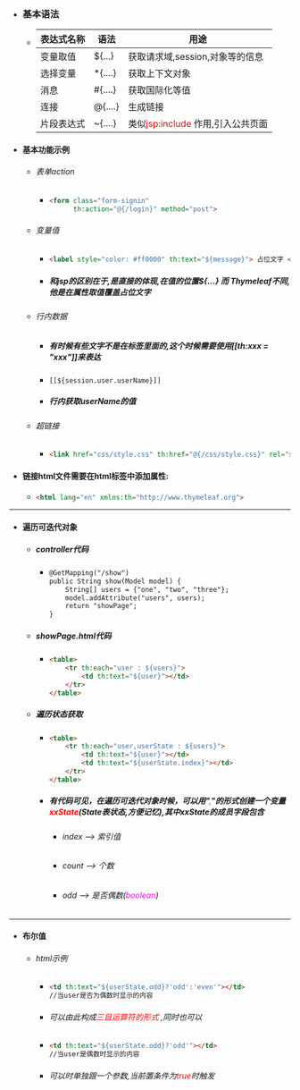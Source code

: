 - ### 基本语法

  - | 表达式名称 | 语法    | 用途                                                       |
    | ---------- | ------- | ---------------------------------------------------------- |
    | 变量取值   | ${...}  | 获取请求域,session,对象等的信息                            |
    | 选择变量   | *{....} | 获取上下文对象                                             |
    | 消息       | #{....} | 获取国际化等值                                             |
    | 连接       | @{....} | 生成链接                                                   |
    | 片段表达式 | ~{....} | 类似<font color='red'>jsp:include</font> 作用,引入公共页面 |

    

- #### 基本功能示例

  - ###### 表单action

    - ```html
      <form class="form-signin"
            th:action="@{/login}" method="post">
      ```

  - ###### 变量值

    - ```html
      <label style="color: #ff0000" th:text="${message}"> 占位文字 </label>
      ```

    - ##### 和jsp的区别在于,是直接的体现,在值的位置${...} 而 Thymeleaf不同,他是在属性取值覆盖占位文字

  - ###### 行内数据

    - ##### 有时候有些文字不是在标签里面的,这个时候需要使用[[th:xxx = "xxx"]]来表达

    - ```http
      [[${session.user.userName}]]
      ```

    - ##### 行内获取userName的值

  - ###### 超链接
  
    - ```html
      <link href="css/style.css" th:href="@{/css/style.css}" rel="stylesheet">
      ```
  
    
  
    
  
- #### 链接html文件需要在html标签中添加属性:

  - ```html
    <html lang="en" xmlns:th="http://www.thymeleaf.org">
    ```




<hr>



- #### 遍历可迭代对象

  - ##### controller代码

    - ```html
      @GetMapping("/show")
      public String show(Model model) {
          String[] users = {"one", "two", "three"};
          model.addAttribute("users", users);
          return "showPage";
      }
      ```

  - ##### showPage.html代码

    - ```html
      <table>
          <tr th:each="user : ${users}">
              <td th:text="${user}"></td>
          </tr>
      </table>
      ```

  - ##### 遍历状态获取

    - ```html
      <table>
          <tr th:each="user,userState : ${users}">
              <td th:text="${user}"></td>
              <td th:text="${userState.index}"></td>
          </tr>
      </table>
      ```

    - ##### 有代码可见，在遍历可迭代对象时候，可以用"<font color='cornflowerblue'>,</font>"的形式创建一个变量<font color='red'>xxState</font>(State表状态,方便记忆),其中xxState的成员字段包含

      - ###### index  --> 索引值

      - ###### count  --> 个数

      - ###### odd      --> 是否偶数(<font color='fuchsia'>boolean</font>)



<hr>



- #### 布尔值

  - ###### html示例

    - ```html
      <td th:text="${userState.odd}?'odd':'even'"></td>
      //当user是否为偶数时显示的内容
      ```

    - ###### 可以由此构成<font color='red'>三目运算符的形式</font> ,同时也可以

    - ```html
      <td th:text="${userState.odd}?'odd'"></td>
      //当user是偶数时显示的内容
      ```

    - ###### 可以时单独跟一个参数,当前置条件为<font color='red'>true</font>时触发







